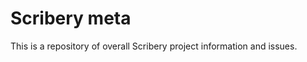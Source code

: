 Scribery meta
=============

This is a repository of overall Scribery project information and issues.
